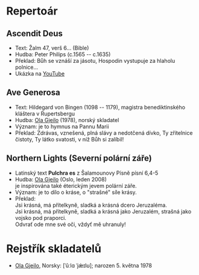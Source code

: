 # Repertoár

## Ascendit Deus

* Text: Žalm 47, verš 6... (Bible)
* Hudba: Peter Philips (c.1565 -- c.1635)
* Překlad: Bůh se vznáší za jásotu, Hospodin vystupuje za hlaholu polnice...
* Ukázka na [YouTube](https://www.youtube.com/watch?v=Kc6F6RecWSo)

## Ave Generosa

* Text: Hildegard von Bingen (1098 -- 1179), magistra benediktinského kláštera v Rupertsbergu
* Hudba: [Ola Gjeilo](https://olagjeilo.com/sheet-music/choral-satb-a-cappella/ave-generosa-satb/) (1978), norský skladatel
* Význam: je to hymnus na Pannu Marii
* Překlad: Zdrávas, vznešená, plná slávy a nedotčená dívko, Ty zřítelnice čistoty, Ty látko svatosti, v níž Bůh si zalíbil!

## Northern Lights (Severní polární záře)

* Latinský text **Pulchra es** z Šalamounovy Písně písní 6,4-5
* Hudba: [Ola Gjeilo](https://olagjeilo.com/sheet-music/choral-satb-a-cappella/northern-lights/) (Oslo, leden 2008) \
  je inspirována také éterickým jevem polární záře.
* Význam: je to dílo o kráse, o "strašné" síle krásy.
* Překlad: \
  Jsi krásná, má přítelkyně, sladká a krásná dcero Jeruzaléma. \
  Jsi krásná, má přítelkyně, sladká a krásná jako Jeruzalém, strašná jako vojsko pod praporci. \
  Odvrať ode mne své oči, vždyť mě uhranuly!


# Rejstřík skladatelů

* [Ola Gjeilo](https://olagjeilo.com/), Norsky: [ˈûːlɑ ˈjæ̀ɪlʊ]; narozen 5. května 1978